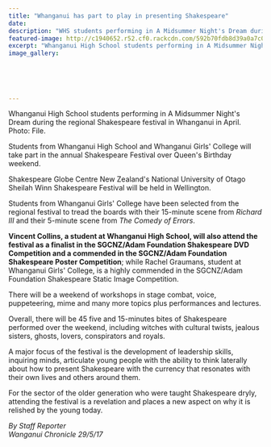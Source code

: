 ```yaml
---
title: "Whanganui has part to play in presenting Shakespeare"
date: 
description: "WHS students performing in A Midsummer Night's Dream during the regional Shakespeare festival in Whanganui..."
featured-image: http://c1940652.r52.cf0.rackcdn.com/592b70fdb8d39a0a7c000c18/Shakespeare-festival-ex-students-perf-at-2016-chron-29-May-2017.jpg
excerpt: "Whanganui High School students performing in A Midsummer Night's Dream during the regional Shakespeare festival in Whanganui in April."
image_gallery:
    
    
    
    
    
---
```


<p>Whanganui High School students performing in A Midsummer Night's Dream during the regional Shakespeare festival in Whanganui in April.<br />Photo: File.</p>
<p>Students from <span>Whanganui High School and&nbsp;</span>Whanganui Girls' College will take part in the annual Shakespeare Festival over Queen's Birthday weekend.</p>
<p>Shakespeare Globe Centre New Zealand's National University of Otago Sheilah Winn Shakespeare Festival will be held in Wellington.</p>
<p>Students from Whanganui Girls' College have been selected from the regional festival to tread the boards with their 15-minute scene from&nbsp;<em>Richard III</em>&nbsp;and their 5-minute scene from&nbsp;<em>The Comedy of Errors</em>.</p>
<p><strong>Vincent Collins, a student at Whanganui High School, will also attend the festival as a finalist in the SGCNZ/Adam Foundation Shakespeare DVD Competition and a commended in the SGCNZ/Adam Foundation Shakespeare Poster Competition</strong>; while Rachel Graumans, student at Whanganui Girls' College, is a highly commended in the SGCNZ/Adam Foundation Shakespeare Static Image Competition.</p>
<p>There will be a weekend of workshops in stage combat, voice, puppeteering, mime and many more topics plus performances and lectures.</p>
<p>Overall, there will be 45 five and 15-minutes bites of Shakespeare performed over the weekend, including witches with cultural twists, jealous sisters, ghosts, lovers, conspirators and royals.</p>
<p>A major focus of the festival is the development of leadership skills, inquiring minds, articulate young people with the ability to think laterally about how to present Shakespeare with the currency that resonates with their own lives and others around them.</p>
<p>For the sector of the older generation who were taught Shakespeare dryly, attending the festival is a revelation and places a new aspect on why it is relished by the young today.</p>
<p class="clear syndicator"><em>By Staff Reporter</em><br /><em>Wanganui Chronicle 29/5/17</em></p>

